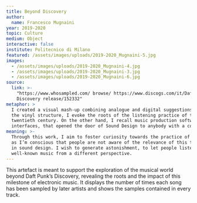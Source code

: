 ```yaml
---
title: Beyond Discovery
author:
  name: Francesco Mugnaini
year: 2019-2020
topic: Culture
medium: Object
interactive: false
institute: Politecnico di Milano
featured: /assets/images/uploads/2019-2020_Mugnaini-5.jpg
images:
  - /assets/images/uploads/2019-2020_Mugnaini-4.jpg
  - /assets/images/uploads/2019-2020_Mugnaini-3.jpg
  - /assets/images/uploads/2019-2020_Mugnaini-6.jpg
source:
  link: >-
    "https://www.whosampled.com/ browse/ https://www.discogs.com/it/Daft-Punk-
    Discovery release/152332"
metaphor: >
  I created a visual mash-up combining analogue and digital suggestions. Through
  the vinyl structure, I evoke the roots of the listening practice of the
  twentieth century. On the other hand, I recall music production software’s
  interfaces, that opened the door of Sound Design to anybody with a computer. 
meaning: >-
  Through this work, I aim to foster curiosity towards the practice of sampling,
  as I’m conscious that people are not aware of the relevance of this technique
  in sound design. I wish to generate astonishment, to let people listen to
  well-known music from a different perspective.
---
```

This artefact is meant to support the exploration of the musical world beyond Daft Punk’s Discovery, revealing the roots and the impact of this milestone of electronic music. It displays the number of times each song has been sampled by later artists and shows the samples contained in every track.